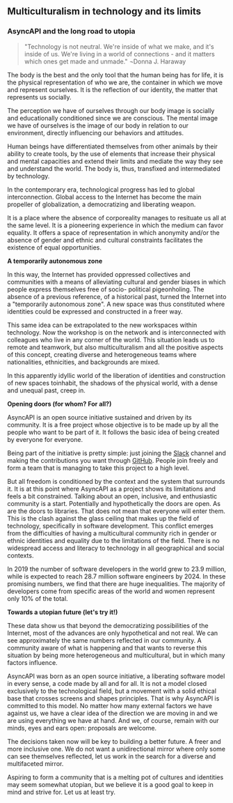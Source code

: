 ## Multiculturalism in technology and its limits
### AsyncAPI and the long road to utopia

>"Technology is not neutral. We're inside of what we make, and it's inside of us. We're living in a world of connections - and it matters which ones get made and unmade." 
¬Donna J. Haraway

The body is the best and the only tool that the human being has for life, it is the physical 
representation of who we are, the container in which we move and represent ourselves. It is 
the reflection of our identity, the matter that represents us socially. 

The perception we have of ourselves through our body image is socially and educationally 
conditioned since we are conscious. The mental image we have of ourselves is the image of 
our body in relation to our environment, directly influencing our behaviors and attitudes. 

Human beings have differentiated themselves from other animals by their ability to create 
tools, by the use of elements that increase their physical and mental capacities and extend 
their limits and mediate the way they see and understand the world. The body is, thus, 
transfixed and intermediated by technology. 

In the contemporary era, technological progress has led to global interconnection. Global 
access to the Internet has become the main propeller of globalization, a democratizing and 
liberating weapon. 

It is a place where the absence of corporeality manages to resituate us all at the same level. It 
is a pioneering experience in which the medium can favor equality. It offers a space of 
representation in which anonymity and/or the absence of gender and ethnic and cultural 
constraints facilitates the existence of equal opportunities.

**A temporarily autonomous zone**

In this way, the Internet has provided oppressed collectives and communities with a means of 
alleviating cultural and gender biases in which people express themselves free of socio-
political pigeonholing. The absence of a previous reference, of a historical past, turned the 
Internet into a "temporarily autonomous zone". A new space was thus constituted where 
identities could be expressed and constructed in a freer way. 

This same idea can be extrapolated to the new workspaces within technology. Now the workshop is on the network and is interconnected with colleagues who live in any corner of 
the world. This situation leads us to remote and teamwork, but also multiculturalism and all the positive aspects of this concept, creating diverse and heterogeneous teams where 
nationalities, ethnicities, and backgrounds are mixed. 

In this apparently idyllic world of the liberation of identities and construction of new spaces toinhabit, the shadows of the physical world, with a dense and unequal past, creep in.

**Opening doors (for whom? For all?)**

AsyncAPI is an open source initiative sustained and driven by its community. It is a free project whose objective is to be made up by all the people who want to be part of it. It follows the basic idea of being created by everyone for everyone.

Being part of the initiative is pretty simple: just joining the [Slack](syncapi.slack.com) channel and making the 
contributions you want through [GitHub](https://github.com/asyncapi). People join freely and form a team that is managing 
to take this project to a high level.

But all freedom is conditioned by the context and the system that surrounds it. It is at this 
point where AsyncAPI as a project shows its limitations and feels a bit constrained. Talking about an open, inclusive, and enthusiastic community is a start. Potentially and hypothetically the doors are open. As are the doors to libraries. That does not mean that everyone will enter 
them. This is the clash against the glass ceiling that makes up the field of technology, specifically in software development. This conflict emerges from the difficulties of having a 
multicultural community rich in gender or ethnic identities and equality due to the limitations 
of the field. There is no widespread access and literacy to technology in all geographical and 
social contexts.

In 2019 the number of software developers in the world grew to 23.9 million, while is expected 
to reach 28.7 million software engineers by 2024. In these promising numbers, we find that 
there are huge inequalities. The majority of developers come from specific areas of the world 
and women represent only 10% of the total. 

**Towards a utopian future (let's try it!)**

These data show us that beyond the democratizing possibilities of the Internet, most of the 
advances are only hypothetical and not real. We can see approximately the same numbers 
reflected in our community. A community aware of what is happening and that wants to 
reverse this situation by being more heterogeneous and multicultural, but in which many 
factors influence. 

AsyncAPI was born as an open source initiative, a liberating software model in every sense, a code made by all and for all. It is not a model closed exclusively to the technological field, but a movement with a solid ethical base that crosses screens and shapes principles. That is why AsyncAPI is committed to this model. No matter how many external factors we have against us, we have a clear idea of the direction we are moving in and we are using everything we have at hand. And we, of course, remain with our minds, eyes and ears open: proposals are welcome. 

The decisions taken now will be key to building a better future. A freer and more inclusive one. 
We do not want a unidirectional mirror where only some can see themselves reflected, let us 
work in the search for a diverse and multifaceted mirror.

Aspiring to form a community that is a melting pot of cultures and identities may seem 
somewhat utopian, but we believe it is a good goal to keep in mind and strive for. Let us at least try.